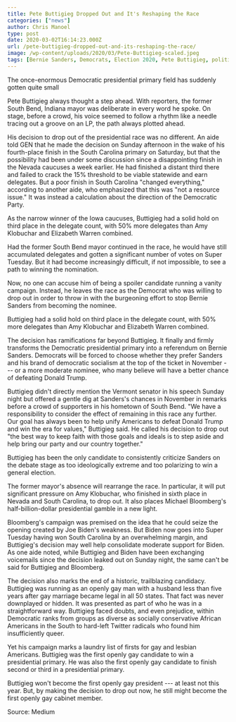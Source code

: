 ```yaml
---
title: Pete Buttigieg Dropped Out and It's Reshaping the Race
categories: ["news"]
author: Chris Manoel
type: post
date: 2020-03-02T16:14:23.000Z
url: /pete-buttigieg-dropped-out-and-its-reshaping-the-race/
image: /wp-content/uploads/2020/03/Pete-Buttigieg-scaled.jpeg
tags: [Bernie Sanders, Democrats, Election 2020, Pete Buttigieg, politics]
---
```


The once-enormous Democratic presidential primary field has suddenly gotten quite small

Pete Buttigieg always thought a step ahead. With reporters, the former South Bend, Indiana mayor was deliberate in every word he spoke. On stage, before a crowd, his voice seemed to follow a rhythm like a needle tracing out a groove on an LP, the path always plotted ahead.

His decision to drop out of the presidential race was no different. An aide told GEN that he made the decision on Sunday afternoon in the wake of his fourth-place finish in the South Carolina primary on Saturday, but that the possibility had been under some discussion since a disappointing finish in the Nevada caucuses a week earlier. He had finished a distant third there and failed to crack the 15% threshold to be viable statewide and earn delegates. But a poor finish in South Carolina "changed everything," according to another aide, who emphasized that this was "not a resource issue." It was instead a calculation about the direction of the Democratic Party.

As the narrow winner of the Iowa caucuses, Buttigieg had a solid hold on third place in the delegate count, with 50% more delegates than Amy Klobuchar and Elizabeth Warren combined.

Had the former South Bend mayor continued in the race, he would have still accumulated delegates and gotten a significant number of votes on Super Tuesday. But it had become increasingly difficult, if not impossible, to see a path to winning the nomination.

Now, no one can accuse him of being a spoiler candidate running a vanity campaign. Instead, he leaves the race as the Democrat who was willing to drop out in order to throw in with the burgeoning effort to stop Bernie Sanders from becoming the nominee.

Buttigieg had a solid hold on third place in the delegate count, with 50% more delegates than Amy Klobuchar and Elizabeth Warren combined.

The decision has ramifications far beyond Buttigieg. It finally and firmly transforms the Democratic presidential primary into a referendum on Bernie Sanders. Democrats will be forced to choose whether they prefer Sanders and his brand of democratic socialism at the top of the ticket in November --- or a more moderate nominee, who many believe will have a better chance of defeating Donald Trump.

Buttigieg didn't directly mention the Vermont senator in his speech Sunday night but offered a gentle dig at Sanders's chances in November in remarks before a crowd of supporters in his hometown of South Bend. "We have a responsibility to consider the effect of remaining in this race any further. Our goal has always been to help unify Americans to defeat Donald Trump and win the era for values," Buttigieg said. He called his decision to drop out "the best way to keep faith with those goals and ideals is to step aside and help bring our party and our country together."

Buttigieg has been the only candidate to consistently criticize Sanders on the debate stage as too ideologically extreme and too polarizing to win a general election.

The former mayor's absence will rearrange the race. In particular, it will put significant pressure on Amy Klobuchar, who finished in sixth place in Nevada and South Carolina, to drop out. It also places Michael Bloomberg's half-billion-dollar presidential gamble in a new light.

Bloomberg's campaign was premised on the idea that he could seize the opening created by Joe Biden's weakness. But Biden now goes into Super Tuesday having won South Carolina by an overwhelming margin, and Buttigieg's decision may well help consolidate moderate support for Biden. As one aide noted, while Buttigieg and Biden have been exchanging voicemails since the decision leaked out on Sunday night, the same can't be said for Buttigieg and Bloomberg.

The decision also marks the end of a historic, trailblazing candidacy. Buttigieg was running as an openly gay man with a husband less than five years after gay marriage became legal in all 50 states. That fact was never downplayed or hidden. It was presented as part of who he was in a straightforward way. Buttigieg faced doubts, and even prejudice, within Democratic ranks from groups as diverse as socially conservative African Americans in the South to hard-left Twitter radicals who found him insufficiently queer.

Yet his campaign marks a laundry list of firsts for gay and lesbian Americans. Buttigieg was the first openly gay candidate to win a presidential primary. He was also the first openly gay candidate to finish second or third in a presidential primary.

Buttigieg won't become the first openly gay president --- at least not this year. But, by making the decision to drop out now, he still might become the first openly gay cabinet member.

Source: Medium
